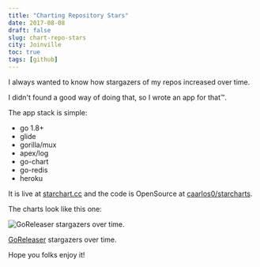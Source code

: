 ```yaml
---
title: "Charting Repository Stars"
date: 2017-08-08
draft: false
slug: chart-repo-stars
city: Joinville
toc: true
tags: [github]
---
```


I always wanted to know how stargazers of my repos increased over time.

I didn't found a good way of doing that, so I wrote an app for that™.

The app stack is simple:

- go 1.8+
- glide
- gorilla/mux
- apex/log
- go-chart
- go-redis
- heroku

It is live at [starchart.cc](https://starchart.cc) and the code is OpenSource at [caarlos0/starcharts](https://github.com/caarlos0/starcharts).

The charts look like this one:

![GoReleaser stargazers over time.](/public/images/chart-repo-stars/3f40643a-8660-4f5b-804d-dc6533416978.png)

[GoReleaser](https://github.com/goreleaser) stargazers over time.

Hope you folks enjoy it!
